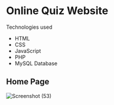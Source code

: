 # Online Quiz Website
Technologies used 
* HTML
* CSS
* JavaScript
* PHP
* MySQL Database

## Home Page 
![Screenshot (53)](https://github.com/user-attachments/assets/c3cb2067-4449-493e-9d72-5a3b385970a3)
